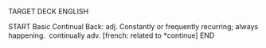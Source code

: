 TARGET DECK
ENGLISH

START
Basic
Continual
Back: adj. Constantly or frequently recurring; always happening.  continually adv. [french: related to *continue]
END
